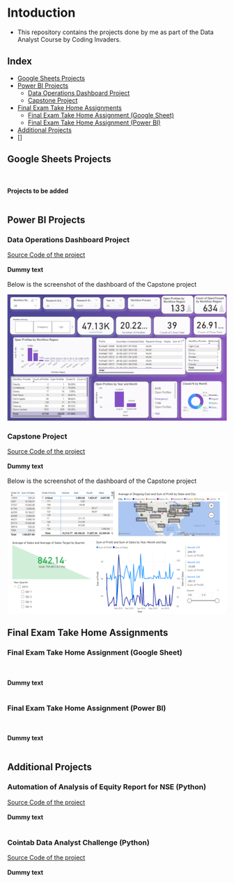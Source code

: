 # Intoduction
- This repository contains the projects done by me as part of the Data Analyst Course by Coding Invaders.


## Index
- [Google Sheets Projects](#google-sheets-projects)
-  [Power BI Projects](#power-bi-projects)
    - [Data Operations Dashboard Project](#data-operations-dashboard-project)
    - [Capstone Project](#capstone-project)
- [Final Exam Take Home Assignments](#final-exam-take-home-assignments)
    - [Final Exam Take Home Assignment (Google Sheet)](#final-exam-take-home-assignment-google-sheet)
    - [Final Exam Take Home Assignment (Power BI)](#final-exam-take-home-assignment-power-bi)
- [Additional Projects]()
- []

## Google Sheets Projects
<br/><br/>
<b>Projects to be added</b>
<br/><br/>

## Power BI Projects

### Data Operations Dashboard Project
<a href="/Power BI Projects/Data Operations Dashboard Project/">Source Code of the project </a>
<br/><br/>
<b>Dummy text</b>
<br/><br/>
Below is the screenshot of the dashboard of the Capstone project

<img src="/Power BI Projects/Data Operations Dashboard Project/Data Operations Dashboard.png">

### Capstone Project
<a href="/Power BI Projects/Capstone Project/">Source Code of the project </a>
<br/><br/>
<b>Dummy text</b>
<br/><br/>
Below is the screenshot of the dashboard of the Capstone project

<img src="/Power BI Projects/Capstone Project/Capstone_project.png">

## Final Exam Take Home Assignments

### Final Exam Take Home Assignment (Google Sheet)
<br/><br/>
<b>Dummy text</b>
<br/><br/>

### Final Exam Take Home Assignment (Power BI)
<br/><br/>
<b>Dummy text</b>
<br/><br/>

## Additional Projects
### Automation of Analysis of Equity Report for NSE (Python)
<a href="/Additional Projects/Automation of Analysis of equity report for NSE/">Source Code of the project </a>
<br/><br/>
<b>Dummy text</b>
<br/><br/>

### Cointab Data Analyst Challenge (Python)
<a href="/Additional Projects/Cointab Assignment/">Source Code of the project </a>
<br/><br/>
<b>Dummy text</b>
<br/><br/>